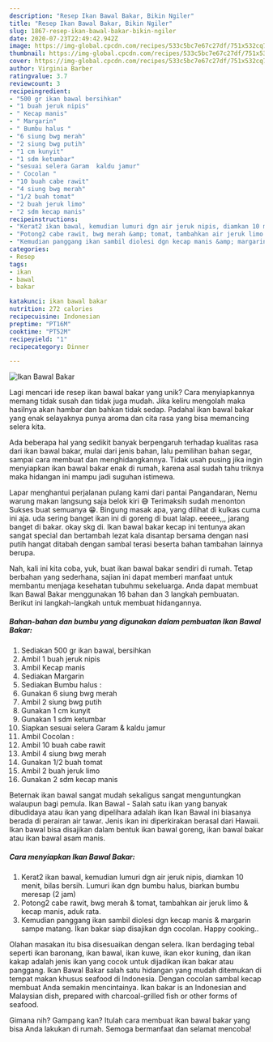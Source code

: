 ```yaml
---
description: "Resep Ikan Bawal Bakar, Bikin Ngiler"
title: "Resep Ikan Bawal Bakar, Bikin Ngiler"
slug: 1867-resep-ikan-bawal-bakar-bikin-ngiler
date: 2020-07-23T22:49:42.942Z
image: https://img-global.cpcdn.com/recipes/533c5bc7e67c27df/751x532cq70/ikan-bawal-bakar-foto-resep-utama.jpg
thumbnail: https://img-global.cpcdn.com/recipes/533c5bc7e67c27df/751x532cq70/ikan-bawal-bakar-foto-resep-utama.jpg
cover: https://img-global.cpcdn.com/recipes/533c5bc7e67c27df/751x532cq70/ikan-bawal-bakar-foto-resep-utama.jpg
author: Virginia Barber
ratingvalue: 3.7
reviewcount: 3
recipeingredient:
- "500 gr ikan bawal bersihkan"
- "1 buah jeruk nipis"
- " Kecap manis"
- " Margarin"
- " Bumbu halus "
- "6 siung bwg merah"
- "2 siung bwg putih"
- "1 cm kunyit"
- "1 sdm ketumbar"
- "sesuai selera Garam  kaldu jamur"
- " Cocolan "
- "10 buah cabe rawit"
- "4 siung bwg merah"
- "1/2 buah tomat"
- "2 buah jeruk limo"
- "2 sdm kecap manis"
recipeinstructions:
- "Kerat2 ikan bawal, kemudian lumuri dgn air jeruk nipis, diamkan 10 menit, bilas bersih. Lumuri ikan dgn bumbu halus, biarkan bumbu meresap (2 jam)"
- "Potong2 cabe rawit, bwg merah &amp; tomat, tambahkan air jeruk limo &amp; kecap manis, aduk rata."
- "Kemudian panggang ikan sambil diolesi dgn kecap manis &amp; margarin sampe matang. Ikan bakar siap disajikan dgn cocolan. Happy cooking.."
categories:
- Resep
tags:
- ikan
- bawal
- bakar

katakunci: ikan bawal bakar 
nutrition: 272 calories
recipecuisine: Indonesian
preptime: "PT16M"
cooktime: "PT52M"
recipeyield: "1"
recipecategory: Dinner

---
```



![Ikan Bawal Bakar](https://img-global.cpcdn.com/recipes/533c5bc7e67c27df/751x532cq70/ikan-bawal-bakar-foto-resep-utama.jpg)

Lagi mencari ide resep ikan bawal bakar yang unik? Cara menyiapkannya memang tidak susah dan tidak juga mudah. Jika keliru mengolah maka hasilnya akan hambar dan bahkan tidak sedap. Padahal ikan bawal bakar yang enak selayaknya punya aroma dan cita rasa yang bisa memancing selera kita.

Ada beberapa hal yang sedikit banyak berpengaruh terhadap kualitas rasa dari ikan bawal bakar, mulai dari jenis bahan, lalu pemilihan bahan segar, sampai cara membuat dan menghidangkannya. Tidak usah pusing jika ingin menyiapkan ikan bawal bakar enak di rumah, karena asal sudah tahu triknya maka hidangan ini mampu jadi suguhan istimewa.

Lapar menghantui perjalanan pulang kami dari pantai Pangandaran, Nemu warung makan langsung saja belok kiri 😅 Terimaksih sudah menonton Sukses buat semuanya 😁. Bingung masak apa, yang dilihat di kulkas cuma ini aja. uda sering banget ikan ini di goreng di buat lalap. eeeee,,, jarang banget di bakar. okay skg di. Ikan bawal bakar kecap ini tentunya akan sangat special dan bertambah lezat kala disantap bersama dengan nasi putih hangat ditabah dengan sambal terasi beserta bahan tambahan lainnya berupa.


Nah, kali ini kita coba, yuk, buat ikan bawal bakar sendiri di rumah. Tetap berbahan yang sederhana, sajian ini dapat memberi manfaat untuk membantu menjaga kesehatan tubuhmu sekeluarga. Anda dapat membuat Ikan Bawal Bakar menggunakan 16 bahan dan 3 langkah pembuatan. Berikut ini langkah-langkah untuk membuat hidangannya.

<!--inarticleads1-->

##### Bahan-bahan dan bumbu yang digunakan dalam pembuatan Ikan Bawal Bakar:

1. Sediakan 500 gr ikan bawal, bersihkan
1. Ambil 1 buah jeruk nipis
1. Ambil  Kecap manis
1. Sediakan  Margarin
1. Sediakan  Bumbu halus :
1. Gunakan 6 siung bwg merah
1. Ambil 2 siung bwg putih
1. Gunakan 1 cm kunyit
1. Gunakan 1 sdm ketumbar
1. Siapkan sesuai selera Garam &amp; kaldu jamur
1. Ambil  Cocolan :
1. Ambil 10 buah cabe rawit
1. Ambil 4 siung bwg merah
1. Gunakan 1/2 buah tomat
1. Ambil 2 buah jeruk limo
1. Gunakan 2 sdm kecap manis


Beternak ikan bawal sangat mudah sekaligus sangat menguntungkan walaupun bagi pemula. Ikan Bawal - Salah satu ikan yang banyak dibudidaya atau ikan yang dipelihara adalah ikan Ikan Bawal ini biasanya berada di perairan air tawar. Jenis ikan ini diperkirakan berasal dari Hawaii. Ikan bawal bisa disajikan dalam bentuk ikan bawal goreng, ikan bawal bakar atau ikan bawal asam manis. 

<!--inarticleads2-->

##### Cara menyiapkan Ikan Bawal Bakar:

1. Kerat2 ikan bawal, kemudian lumuri dgn air jeruk nipis, diamkan 10 menit, bilas bersih. Lumuri ikan dgn bumbu halus, biarkan bumbu meresap (2 jam)
1. Potong2 cabe rawit, bwg merah &amp; tomat, tambahkan air jeruk limo &amp; kecap manis, aduk rata.
1. Kemudian panggang ikan sambil diolesi dgn kecap manis &amp; margarin sampe matang. Ikan bakar siap disajikan dgn cocolan. Happy cooking..


Olahan masakan itu bisa disesuaikan dengan selera. Ikan berdaging tebal seperti ikan baronang, ikan bawal, ikan kuwe, ikan ekor kuning, dan ikan kakap adalah jenis ikan yang cocok untuk dijadikan ikan bakar atau panggang. Ikan Bawal Bakar salah satu hidangan yang mudah ditemukan di tempat makan khusus seafood di Indonesia. Dengan cocolan sambal kecap membuat Anda semakin mencintainya. Ikan bakar is an Indonesian and Malaysian dish, prepared with charcoal-grilled fish or other forms of seafood. 

Gimana nih? Gampang kan? Itulah cara membuat ikan bawal bakar yang bisa Anda lakukan di rumah. Semoga bermanfaat dan selamat mencoba!
